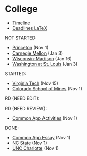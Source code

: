 # College

- [Timeline](timeline.md)
- [Deadlines LaTeX](deadlines.tex)

NOT STARTED:
- [Princeton](princeton.md) (Nov 1)
- [Carnegie Mellon](carnegie-mellon.md) (Jan 3)
- [Wisconsin-Madison](wisconsin-madison.md) (Jan 16)
- [Washington at St. Louis](washington-at-st.-louis.md) (Jan 3)

STARTED:
- [Virginia Tech](virginia-tech.md) (Nov 15)
- [Colorado School of Mines](colorado-school-of-mines.md) (Nov 1)

RD (NEED EDIT):

RD (NEED REVIEW):
- [Common App Activities](common-app-activities.md) (Nov 1)

DONE:
- [Common App Essay](common-app-essay.md) (Nov 1)
- [NC State](nc-state.md) (Nov 1)
- [UNC Charlotte](unc-charlotte.md) (Nov 1)

